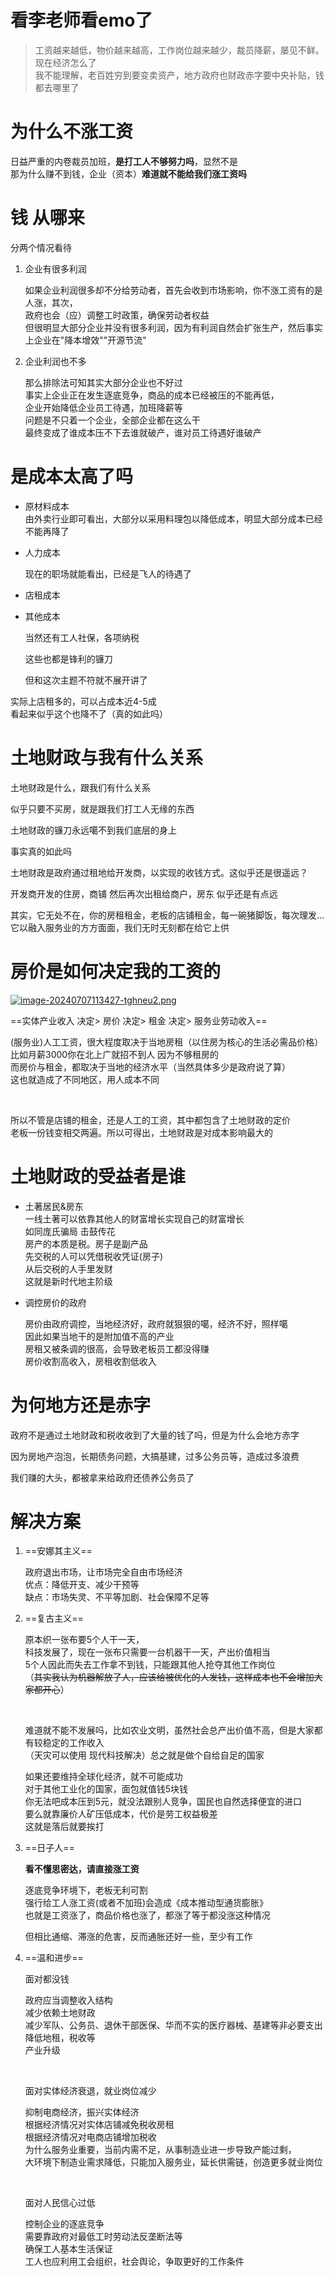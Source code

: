 # 看李老师看emo了

> 工资越来越低，物价越来越高，工作岗位越来越少，裁员降薪，屡见不鲜。现在经济怎么了  
> 我不能理解，老百姓穷到要变卖资产，地方政府也财政赤字要中央补贴，钱都去哪里了

# 为什么不涨工资

日益严重的内卷裁员加班，**是打工人不够努力吗**，显然不是  
那为什么赚不到钱，企业（资本）**难道就不能给我们涨工资吗**

# 钱 从哪来

分两个情况看待

1. 企业有很多利润

    如果企业利润很多却不分给劳动者，首先会收到市场影响，你不涨工资有的是人涨，其次，  
    政府也会（应）调整工时政策，确保劳动者权益  
    但很明显大部分企业并没有很多利润，因为有利润自然会扩张生产，然后事实上企业在"降本增效""开源节流"

2. 企业利润也不多

    那么排除法可知其实大部分企业也不好过  
    事实上企业正在发生逐底竞争，商品的成本已经被压的不能再低，  
    企业开始降低企业员工待遇，加班降薪等  
    问题是不只着一个企业，全部企业都在这么干  
    最终变成了谁成本压不下去谁就破产，谁对员工待遇好谁破产

# 是成本太高了吗

* 原材料成本  
  由外卖行业即可看出，大部分以采用料理包以降低成本，明显大部分成本已经不能再降了
* 人力成本

  现在的职场就能看出，已经是飞人的待遇了
* 店租成本
* 其他成本

  当然还有工人社保，各项纳税

  这些也都是锋利的镰刀

  但和这次主题不符就不展开讲了

实际上店租多的，可以占成本近4-5成  
看起来似乎这个也降不了（真的如此吗）

# 土地财政与我有什么关系

土地财政是什么，跟我们有什么关系

似乎只要不买房，就是跟我们打工人无缘的东西

土地财政的镰刀永远噶不到我们底层的身上

事实真的如此吗

土地财政是政府通过租地给开发商，以实现的收钱方式。这似乎还是很遥远？

开发商开发的住房，商铺 然后再次出租给商户，房东 似乎还是有点远

其实，它无处不在，你的房租租金，老板的店铺租金，每一碗猪脚饭，每次理发...  
它以融入服务业的方方面面，我们无时无刻都在给它上供

# 房价是如何决定我的工资的
[![image-20240707113427-tghneu2.png](https://cdn-fusion.imgimg.cc/i/2024/bc8c23210d584305.png)](https://cdn-fusion.imgimg.cc/i/2024/bc8c23210d584305.png)

==实体产业收入  决定&gt; 房价  决定&gt; 租金  决定&gt;  服务业劳动收入== 

(服务业)人工工资，很大程度取决于当地房租（以住房为核心的生活必需品价格）  
比如月薪3000你在北上广就招不到人 因为不够租房的  
而房价与租金，都取决于当地的经济水平（当然具体多少是政府说了算）  
这也就造成了不同地区，用人成本不同

‍

所以不管是店铺的租金，还是人工的工资，其中都包含了土地财政的定价  
老板一份钱变相交两遍。所以可得出，土地财政是对成本影响最大的

# 土地财政的受益者是谁

* 土著居民&房东  
  一线土著可以依靠其他人的财富增长实现自己的财富增长  
  如同庞氏骗局 击鼓传花  
  房产的本质是税。房子是副产品  
  先交税的人可以凭借税收凭证(房子)  
  从后交税的人手里发财  
  这就是新时代地主阶级

* 调控房价的政府

  房价由政府调控，当地经济好，政府就狠狠的噶，经济不好，照样噶  
  因此如果当地干的是附加值不高的产业  
  房租又被条调的很高，会导致老板员工都没得赚  
  房价收割高收入，房租收割低收入

# 为何地方还是赤字

政府不是通过土地财政和税收收到了大量的钱了吗，但是为什么会地方赤字

因为房地产泡泡，长期债务问题，大搞基建，过多公务员等，造成过多浪费

我们赚的大头，都被拿来给政府还债养公务员了

# 解决方案

1. ==安娜其主义==

    政府退出市场，让市场完全自由市场经济  
    优点：降低开支、减少干预等  
    缺点：市场失灵、不平等加剧、社会保障不足等

2. ==复古主义==

    原本织一张布要5个人干一天，  
    科技发展了，现在一张布只需要一台机器干一天，产出价值相当  
    5个人因此而失去工作拿不到钱，只能跟其他人抢夺其他工作岗位  
    （~~其实我认为机器解放了人，应该给被优化的人发钱，这样成本也不会增加大家都开心~~）

    ‍

    难道就不能不发展吗，比如农业文明，虽然社会总产出价值不高，但是大家都有较稳定的工作收入  
    （天灾可以使用 现代科技解决）总之就是做个自给自足的国家  

    如果还要维持全球化经济，就不可能成功  
    对于其他工业化的国家，面包就值钱5块钱  
    你无法吧成本压到5元，就没法跟别人竞争，国民也自然选择便宜的进口  
    要么就靠廉价人矿压低成本，代价是劳工权益极差  
    这就是落后就要挨打

3. ==日子人==

    **看不懂思密达，请直接涨工资**

    逐底竞争环境下，老板无利可割  
    强行给工人涨工资(或者不加班)会造成《成本推动型通货膨胀》  
    也就是工资涨了，商品价格也涨了，都涨了等于都没涨这种情况

    但相比通缩、滞涨的危害，反而通胀还好一些，至少有工作

4. ==温和进步==

    面对都没钱

    政府应当调整收入结构  
    减少依赖土地财政  
    减少军队、公务员、退休干部医保、华而不实的医疗器械、基建等非必要支出  
    降低地租，税收等  
    产业升级

    ‍

    面对实体经济衰退，就业岗位减少

    抑制电商经济，振兴实体经济  
    根据经济情况对实体店铺减免税收房租  
    根据经济情况对电商店铺增加税收  
    为什么服务业重要，当前内需不足，从事制造业进一步导致产能过剩，  
    大环境下制造业需求降低，只能加入服务业，延长供需链，创造更多就业岗位

    ‍

    面对人民信心过低

    控制企业的逐底竞争  
    需要靠政府对最低工时劳动法反垄断法等  
    确保工人基本生活保证  
    工人也应利用工会组织，社会舆论，争取更好的工作条件

‍<!-- ##{"script":"<script src='https://blog.meekdai.com/assets/GmeekTOC.js'></script>"}## -->

